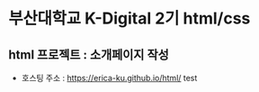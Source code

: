 # 부산대학교 K-Digital 2기 html/css
## html 프로젝트 :  소개페이지 작성
+ 호스팅 주소 : https://erica-ku.github.io/html/
test
